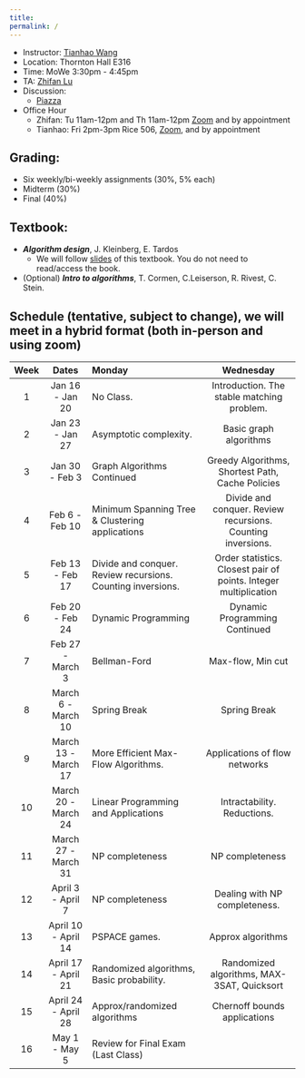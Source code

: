 ```yaml
---
title: 
permalink: /
---
```





- Instructor: [Tianhao Wang](https://tianhao.wang)
- Location: Thornton Hall E316
- Time: MoWe 3:30pm - 4:45pm
- TA: [Zhifan Lu](https://www.wayup.com/profile/Zhifan-Lu-b7ed044ed7/)
- Discussion: 
  - [Piazza](https://piazza.com/virginia/spring2023/cs6161)
- Office Hour
  - Zhifan: Tu 11am-12pm and Th 11am-12pm [Zoom]() and by appointment
  - Tianhao: Fri 2pm-3pm Rice 506, [Zoom](https://virginia.zoom.us/j/95103321825?pwd=d09vN3lDOEhJaUduWGpocURxem80dz09&from=addon), and by appointment


## Grading: 
- Six weekly/bi-weekly assignments (30%, 5% each)
- Midterm (30%)
- Final (40%)

## Textbook:
- ***Algorithm design***, J. Kleinberg, E. Tardos
  - We will follow [slides](https://www.cs.princeton.edu/~wayne/kleinberg-tardos/pearson/) of this textbook. You do not need to read/access the book.
- (Optional) ***Intro to algorithms***, T. Cormen, C.Leiserson, R. Rivest, C. Stein.
## Schedule (tentative, subject to change), we will meet in a hybrid format (both in-person and using zoom)

| Week |  Dates  |  Monday   |  Wednesday  |
| :--: | :-----: | :-------- | :---------: |
| 1  | Jan 16 - Jan 20     | No Class.                                                   | Introduction. The stable matching problem.                       |
| 2  | Jan 23 - Jan 27     | Asymptotic complexity.                                      | Basic graph algorithms                                           |
| 3  | Jan 30 - Feb 3      | Graph Algorithms Continued                                  | Greedy Algorithms, Shortest Path, Cache Policies                 |
| 4  | Feb 6 - Feb 10      | Minimum Spanning Tree & Clustering applications             | Divide and conquer. Review recursions. Counting inversions.      |
| 5  | Feb 13 - Feb 17     | Divide and conquer. Review recursions. Counting inversions. | Order statistics. Closest pair of points. Integer multiplication |
| 6  | Feb 20 - Feb 24     | Dynamic Programming                                         | Dynamic Programming Continued                                    |
| 7  | Feb 27 - March 3    | Bellman-Ford                                                | Max-flow, Min cut                                                |
| 8  | March 6 - March 10  | Spring Break                                                | Spring Break                                                     |
| 9  | March 13 - March 17 | More Efficient Max-Flow Algorithms.                         | Applications of flow networks                                    |
| 10 | March 20 - March 24 | Linear Programming and Applications                         | Intractability. Reductions.                                      |
| 11 | March 27 - March 31 | NP completeness                                             | NP completeness                                                  |
| 12 | April 3 - April 7   | NP completeness                                             | Dealing with NP completeness.                                    |
| 13 | April 10 - April 14 | PSPACE games.                                               | Approx algorithms                                                |
| 14 | April 17 - April 21 | Randomized algorithms, Basic probability.                   | Randomized algorithms, MAX-3SAT, Quicksort                       |
| 15 | April 24 - April 28 | Approx/randomized algorithms                                | Chernoff bounds applications                                     |
| 16 | May 1 - May 5       | Review for Final Exam (Last Class)                          |